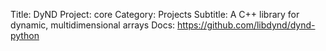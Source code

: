 Title: DyND
Project: core
Category: Projects
Subtitle: A C++ library for dynamic, multidimensional arrays
Docs: https://github.com/libdynd/dynd-python